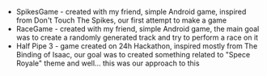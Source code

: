 - SpikesGame - created with my friend, simple Android game, inspired from Don't Touch The Spikes, our first attempt to make a game
- RaceGame - created with my friend, simple Android game, the main goal was to create a randomly generated track and try to perform a race on it
- Half Pipe 3 - game created on 24h Hackathon, inspired mostly from The Binding of Isaac, our goal was to created something related to "Spece Royale" theme and well... this was our approach to this
